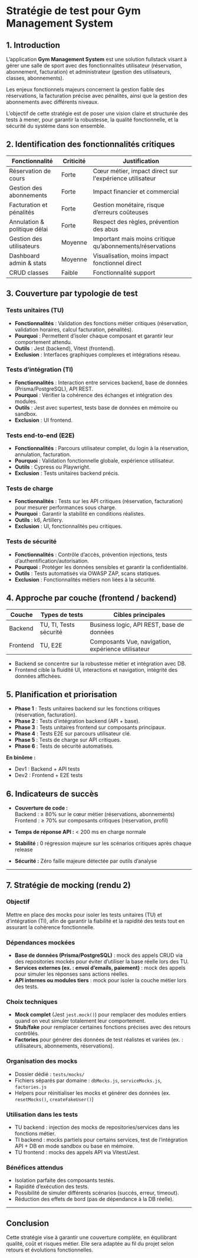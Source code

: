 # Stratégie de test pour Gym Management System

## 1. Introduction

L’application **Gym Management System** est une solution fullstack visant à gérer une salle de sport avec des fonctionnalités utilisateur (réservation, abonnement, facturation) et administrateur (gestion des utilisateurs, classes, abonnements).

Les enjeux fonctionnels majeurs concernent la gestion fiable des réservations, la facturation précise avec pénalités, ainsi que la gestion des abonnements avec différents niveaux.

L’objectif de cette stratégie est de poser une vision claire et structurée des tests à mener, pour garantir la robustesse, la qualité fonctionnelle, et la sécurité du système dans son ensemble.

## 2. Identification des fonctionnalités critiques

| Fonctionnalité           | Criticité | Justification                              |
|-------------------------|-----------|--------------------------------------------|
| Réservation de cours    | Forte     | Cœur métier, impact direct sur l'expérience utilisateur |
| Gestion des abonnements | Forte     | Impact financier et commercial              |
| Facturation et pénalités| Forte     | Gestion monétaire, risque d’erreurs coûteuses |
| Annulation & politique délai | Forte | Respect des règles, prévention des abus    |
| Gestion des utilisateurs| Moyenne   | Important mais moins critique qu’abonnements/réservations |
| Dashboard admin & stats | Moyenne   | Visualisation, moins impact fonctionnel direct |
| CRUD classes            | Faible    | Fonctionnalité support                      |

## 3. Couverture par typologie de test

### Tests unitaires (TU)

- **Fonctionnalités** : Validation des fonctions métier critiques (réservation, validation horaires, calcul facturation, pénalités).
- **Pourquoi** : Permettent d’isoler chaque composant et garantir leur comportement attendu.
- **Outils** : Jest (backend), Vitest (frontend).
- **Exclusion** : Interfaces graphiques complexes et intégrations réseau.

### Tests d’intégration (TI)

- **Fonctionnalités** : Interaction entre services backend, base de données (Prisma/PostgreSQL), API REST.
- **Pourquoi** : Vérifier la cohérence des échanges et intégration des modules.
- **Outils** : Jest avec supertest, tests base de données en mémoire ou sandbox.
- **Exclusion** : UI frontend.

### Tests end-to-end (E2E)

- **Fonctionnalités** : Parcours utilisateur complet, du login à la réservation, annulation, facturation.
- **Pourquoi** : Validation fonctionnelle globale, expérience utilisateur.
- **Outils** : Cypress ou Playwright.
- **Exclusion** : Tests unitaires backend précis.

### Tests de charge

- **Fonctionnalités** : Tests sur les API critiques (réservation, facturation) pour mesurer performances sous charge.
- **Pourquoi** : Garantir la stabilité en conditions réalistes.
- **Outils** : k6, Artillery.
- **Exclusion** : UI, fonctionnalités peu critiques.

### Tests de sécurité

- **Fonctionnalités** : Contrôle d’accès, prévention injections, tests d’authentification/autorisation.
- **Pourquoi** : Protéger les données sensibles et garantir la confidentialité.
- **Outils** : Tests automatisés via OWASP ZAP, scans statiques.
- **Exclusion** : Fonctionnalités métiers non liées à la sécurité.

## 4. Approche par couche (frontend / backend)

| Couche   | Types de tests         | Cibles principales                      |
|----------|-----------------------|---------------------------------------|
| Backend  | TU, TI, Tests sécurité| Business logic, API REST, base de données |
| Frontend | TU, E2E               | Composants Vue, navigation, expérience utilisateur |

- Backend se concentre sur la robustesse métier et intégration avec DB.
- Frontend cible la fluidité UI, interactions et navigation, intégrité des données affichées.

## 5. Planification et priorisation

- **Phase 1** : Tests unitaires backend sur les fonctions critiques (réservation, facturation).
- **Phase 2** : Tests d’intégration backend (API + base).
- **Phase 3** : Tests unitaires frontend sur composants principaux.
- **Phase 4** : Tests E2E sur parcours utilisateur clé.
- **Phase 5** : Tests de charge sur API critiques.
- **Phase 6** : Tests de sécurité automatisés.

**En binôme :**

- Dev1 : Backend + API tests
- Dev2 : Frontend + E2E tests

## 6. Indicateurs de succès

- **Couverture de code :**  
  Backend : ≥ 80% sur le cœur métier (réservations, abonnements)  
  Frontend : ≥ 70% sur composants critiques (réservation, profil)

- **Temps de réponse API :** < 200 ms en charge normale  
- **Stabilité :** 0 régression majeure sur les scénarios critiques après chaque release  
- **Sécurité :** Zéro faille majeure détectée par outils d’analyse

---

## 7. Stratégie de mocking (rendu 2)

### Objectif

Mettre en place des mocks pour isoler les tests unitaires (TU) et d’intégration (TI), afin de garantir la fiabilité et la rapidité des tests tout en assurant la cohérence fonctionnelle.

### Dépendances mockées

- **Base de données (Prisma/PostgreSQL)** : mock des appels CRUD via des repositories mockés pour éviter d’utiliser la base réelle lors des TU.
- **Services externes (ex. : envoi d’emails, paiement)** : mock des appels pour simuler les réponses sans actions réelles.
- **API internes ou modules tiers** : mock pour isoler la couche métier lors des tests.

### Choix techniques

- **Mock complet** (Jest `jest.mock()`) pour remplacer des modules entiers quand on veut simuler totalement leur comportement.
- **Stub/fake** pour remplacer certaines fonctions précises avec des retours contrôlés.
- **Factories** pour générer des données de test réalistes et variées (ex. : utilisateurs, abonnements, réservations).

### Organisation des mocks

- Dossier dédié : `tests/mocks/`
- Fichiers séparés par domaine : `dbMocks.js`, `serviceMocks.js`, `factories.js`
- Helpers pour réinitialiser les mocks et générer des données (ex. `resetMocks()`, `createFakeUser()`)

### Utilisation dans les tests

- TU backend : injection des mocks de repositories/services dans les fonctions métier.
- TI backend : mocks partiels pour certains services, test de l’intégration API + DB en mode sandbox ou base en mémoire.
- TU frontend : mocks des appels API via Vitest/Jest.

### Bénéfices attendus

- Isolation parfaite des composants testés.
- Rapidité d’exécution des tests.
- Possibilité de simuler différents scénarios (succès, erreur, timeout).
- Réduction des effets de bord (pas de dépendance à la DB réelle).

---

## Conclusion

Cette stratégie vise à garantir une couverture complète, en équilibrant qualité, coût et risques métier. Elle sera adaptée au fil du projet selon retours et évolutions fonctionnelles.
